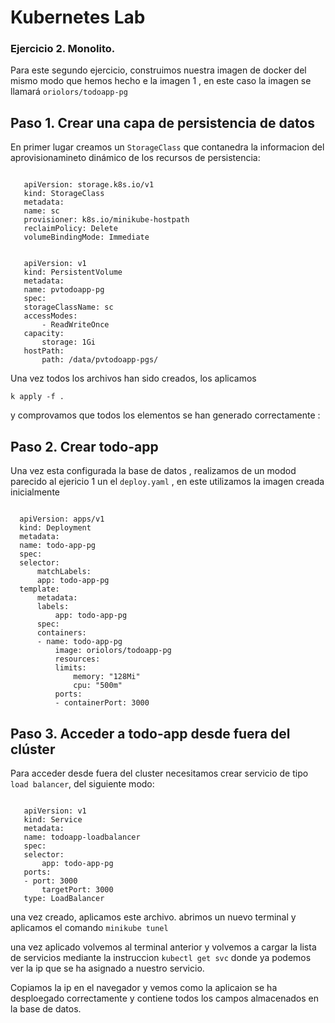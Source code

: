 # Kubernetes Lab 

### Ejercicio 2. Monolito.

Para este segundo ejercicio, construimos nuestra imagen de docker del mismo modo que hemos hecho e la imagen 1 , en este caso la imagen se llamará `oriolors/todoapp-pg`

 ## Paso 1. Crear una capa de persistencia de datos

 En primer lugar creamos un `StorageClass` que contanedra la informacion del aprovisionamineto dinámico de los recursos de persistencia: 

 ```

    apiVersion: storage.k8s.io/v1
    kind: StorageClass
    metadata:
    name: sc
    provisioner: k8s.io/minikube-hostpath
    reclaimPolicy: Delete
    volumeBindingMode: Immediate

 ```

 ```

    apiVersion: v1
    kind: PersistentVolume
    metadata:
    name: pvtodoapp-pg
    spec:
    storageClassName: sc
    accessModes:
        - ReadWriteOnce
    capacity:
        storage: 1Gi
    hostPath:
        path: /data/pvtodoapp-pgs/

 ```

 Una vez todos los archivos han sido creados, los aplicamos 
 
 ```
 k apply -f . 
 ```
 y comprovamos que todos los elementos se han generado correctamente  : 

 
  ## Paso 2. Crear todo-app

  Una vez esta configurada la base de datos , realizamos de un modod parecido al ejericio 1 un el `deploy.yaml` , en este utilizamos la imagen creada inicialmente 

  ```

    apiVersion: apps/v1
    kind: Deployment
    metadata:
    name: todo-app-pg
    spec:
    selector:
        matchLabels:
        app: todo-app-pg
    template:
        metadata:
        labels:
            app: todo-app-pg
        spec:
        containers:
        - name: todo-app-pg
            image: oriolors/todoapp-pg
            resources:
            limits:
                memory: "128Mi"
                cpu: "500m"
            ports:
            - containerPort: 3000

  ```


  ## Paso 3. Acceder a todo-app desde fuera del clúster
 Para acceder desde fuera del cluster necesitamos crear servicio de tipo `load balancer`, del siguiente modo: 

 ```

    apiVersion: v1
    kind: Service
    metadata:
    name: todoapp-loadbalancer
    spec:
    selector:
        app: todo-app-pg
    ports:
    - port: 3000
        targetPort: 3000
    type: LoadBalancer

 ```

 una vez creado, aplicamos este archivo. abrimos un nuevo terminal y aplicamos el comando `minikube tunel`

 una vez aplicado volvemos al terminal anterior y volvemos a cargar la lista de servicios mediante la instruccion `kubectl get svc` donde ya podemos ver la ip que se ha asignado a nuestro servicio. 

 Copiamos la ip en el navegador y vemos como la aplicaion se ha desploegado correctamente y contiene todos los campos almacenados en la base de datos. 